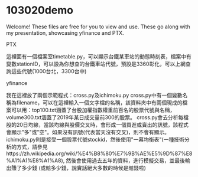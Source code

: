 # 103020demo
Welcome! These files are free for you to view and use. These go along with my presentation, showcasing yfinance and PTX.

PTX

這裡面有一個檔案室timetable.py，可以顯示台鐵某車站的動態時刻表，檔案中有變數stationID，可以設為你想查的台鐵車站代號，預設是3360彰化，可以上網查詢這些代號(1000台北，3300台中)

yfinance

我在這裡放了兩個示範程式：cross.py及ichimoku.py
cross.py中有一個變數名稱為filename，可以在這裡輸入一個文字檔的名稱，該資料夾中有兩個現成的檔案可以用：top100.txt涵蓋了台股加權指數權重前百名的股票代號與名稱，volume300.txt涵蓋了2019年某日成交量前300的股票。
cross.py會去分析每檔股的20日均線，當該均線與股價交叉時，會形成一個買進或賣出的訊號，該程式會顯示"多"或"空"。如果沒有訊號(代表當天沒有交叉)，則不會有顯示。
ichimoku.py則是接受一個股票代號stockid，然後使用"一幕均衡表"(一種技術分析的方式，請參見https://zh.wikipedia.org/wiki/%E4%B8%80%E7%9B%AE%E5%9D%87%E8%A1%A1%E8%A1%A8),
然後會使用過去五年的資料，進行模擬交易，並最後輸出賺了多少錢 (或賠多少錢，說實話絕大多數的時候是賠錢啦)
